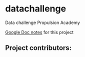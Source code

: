 # datachallenge
Data challenge Propulsion Academy

[Google Doc notes](https://docs.google.com/document/d/1AniEjj6gImymUvTHtJh18frXXIqXaIMA6B2j4qhAVQU/edit) for this project

Project contributors:
- 
